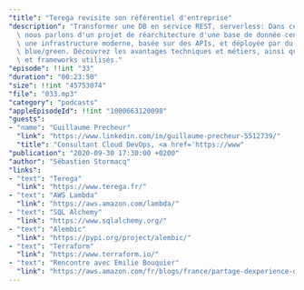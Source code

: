 ```yaml
---
"title": "Terega revisite son référentiel d'entreprise"
"description": "Transformer une DB en service REST, serverless: Dans cet épisode,\
  \ nous parlons d'un projet de réarchitecture d'une base de donnée centralisée, vers\
  \ une infrastructure moderne, basée sur des APIs, et déployée par du code, en mode\
  \ blue/green. Découvrez les avantages techniques et métiers, ainsi que les outils\
  \ et frameworks utilisés."
"episode": !!int "33"
"duration": "00:23:50"
"size": !!int "45753074"
"file": "033.mp3"
"category": "podcasts"
"appleEpisodeId": !!int "1000663120098"
"guests":
- "name": "Guillaume Precheur"
  "link": "https://www.linkedin.com/in/guillaume-precheur-5512739/"
  "title": "Consultant Cloud DevOps, <a href='https://www"
"publication": "2020-09-30 17:30:00 +0200"
"author": "Sébastien Stormacq"
"links":
- "text": "Terega"
  "link": "https://www.terega.fr/"
- "text": "AWS Lambda"
  "link": "https://aws.amazon.com/lambda/"
- "text": "SQL Alchemy"
  "link": "https://www.sqlalchemy.org/"
- "text": "Alembic"
  "link": "https://pypi.org/project/alembic/"
- "text": "Terraform"
  "link": "https://www.terraform.io/"
- "text": "Rencontre avec Emilie Bouquier"
  "link": "https://aws.amazon.com/fr/blogs/france/partage-dexperience-discussions-avec-des-leaders-inspires-terega/"
---
```

